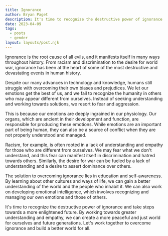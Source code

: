 ```yaml
---
title: Ignorance
author: Bryan Paget
description: It's time to recognize the destructive power of ignorance and take steps towards a more enlightened future. By working towards greater understanding and empathy, we can create a more peaceful and just world for ourselves and future generations.
date: 2023-04-09
tags:
  - posts
  - gender
layout: layouts/post.njk
---
```


Ignorance is the root cause of all evils, and it manifests itself in many ways throughout history. From racism and discrimination to the desire for world war, ignorance has been at the heart of some of the most destructive and devastating events in human history.

Despite our many advances in technology and knowledge, humans still struggle with overcoming their own biases and prejudices. We let our emotions get the best of us, and we fail to recognize the humanity in others who may appear different from ourselves. Instead of seeking understanding and working towards solutions, we resort to fear and aggression.

This is because our emotions are deeply ingrained in our physiology. Our organs, which are ancient in their development and function, are responsible for producing these emotions. While emotions are an important part of being human, they can also be a source of conflict when they are not properly understood and managed.

Racism, for example, is often rooted in a lack of understanding and empathy for those who are different from ourselves. We may fear what we don't understand, and this fear can manifest itself in discrimination and hatred towards others. Similarly, the desire for war can be fueled by a lack of understanding and a desire to assert dominance over others.

The solution to overcoming ignorance lies in education and self-awareness. By learning about other cultures and ways of life, we can gain a better understanding of the world and the people who inhabit it. We can also work on developing emotional intelligence, which involves recognizing and managing our own emotions and those of others.

It's time to recognize the destructive power of ignorance and take steps towards a more enlightened future. By working towards greater understanding and empathy, we can create a more peaceful and just world for ourselves and future generations. Let's work together to overcome ignorance and build a better world for all.
